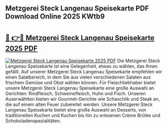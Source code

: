 ## Metzgerei Steck Langenau Speisekarte PDF Download Online 2025 KWtb9

# <h2><a href="http://gcd809.nevu.top/?p=Metzgerei+Steck+Langenau+Speisekarte">🔗 👉🔴 Metzgerei Steck Langenau Speisekarte 2025 PDF</a></h2>

[![Metzgerei Steck Langenau Speisekarte 2025 PDF](https://i.imgur.com/dBaPXMq.png)](http://gcd809.nevu.top/?p=Metzgerei+Steck+Langenau+Speisekarte)
Die Metzgerei Steck Langenau Speisekarte ist eine Gelegenheit, etwas zu wählen, das Ihnen gefällt. Auf unserer Metzgerei Steck Langenau Speisekarte empfehlen wir einen Salatbereich, in dem Sie aus vielen verschiedenen Salaten aus frischem Gemüse und Obst wählen können. Für Fleischliebhaber bietet unsere Metzgerei Steck Langenau Speisekarte eine große Auswahl an Gerichten: Rindfleisch, Schweinefleisch, Huhn und Fisch. Unseren Auserwählten bieten wir Gourmet-Gerichte wie Schaschlik und Steak an, die auf einem alten Feuer zubereitet werden. Unsere Metzgerei Steck Langenau Speisekarte bietet eine große Auswahl an Desserts, von traditionellen Kuchen und Kuchen bis hin zu erlesenen Crème Brûlée und Schokoladenspezialitäten.
